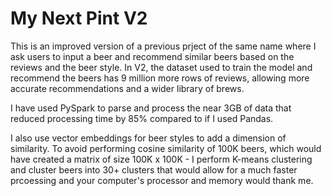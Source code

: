 # My Next Pint V2

This is an improved version of a previous prject of the same name where I ask users to input a beer and recommend similar beers based on the reviews and the beer style. In V2, the dataset used to train the model and recommend the beers has 9 million more rows of reviews, allowing more accurate recommendations and a wider library of brews.

I have used PySpark to parse and process the near 3GB of data that reduced processing time by 85% compared to if I used Pandas.

I also use vector embeddings for beer styles to add a dimension of similarity. To avoid performing cosine similarity of 100K beers, which would have created a matrix of size 100K x 100K - I perform K-means clustering and cluster beers into 30+ clusters that would allow for a much faster prcoessing and your computer's processor and memory would thank me. 
